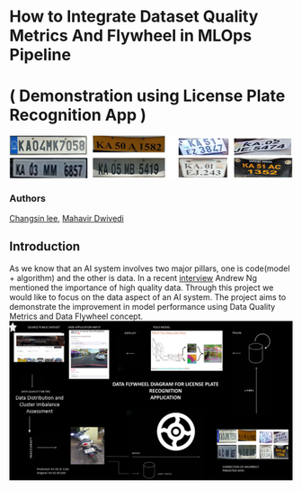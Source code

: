 
# How to Integrate Dataset Quality Metrics And Flywheel in MLOps Pipeline 

# ( Demonstration using License Plate Recognition App )
![Viewer](static/P21.png)
### Authors

[Changsin lee](https://www.linkedin.com/), [Mahavir Dwivedi](https://www.linkedin.com/in/mahavir-dwivedi/)

## Introduction
As we know that an AI system involves two major pillars, one is code(model + algorithm) and the other is data. In a recent [interview]((https://panel.holoviz.org/reference/panes/HoloViews.html)) Andrew Ng mentioned the importance of high quality data.
Through this project we would like to focus on the data aspect of an AI system.
The project aims to demonstrate the improvement in model performance using Data Quality Metrics and Data Flywheel concept.
![Viewer](static/flywheel.png)
